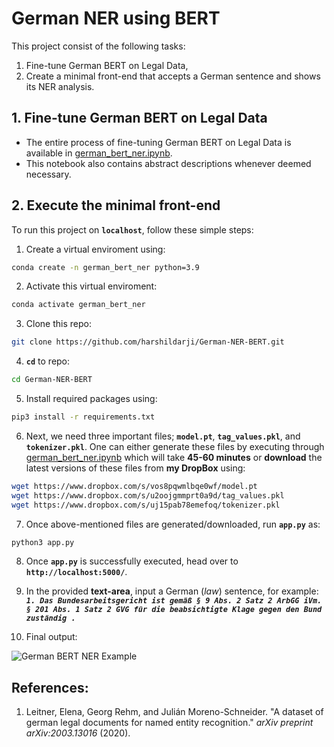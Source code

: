 # German NER using BERT

This project consist of the following tasks:
1. Fine-tune German BERT on Legal Data,
2. Create a minimal front-end that accepts a German sentence and shows its NER analysis.

## 1. Fine-tune German BERT on Legal Data

- The entire process of fine-tuning German BERT on Legal Data is available in [german_bert_ner.ipynb](https://github.com/harshildarji/German-NER-BERT/blob/main/german_bert_ner.ipynb).
- This notebook also contains abstract descriptions whenever deemed necessary.

## 2. Execute the minimal front-end

To run this project on **`localhost`**, follow these simple steps:

1. Create a virtual enviroment using:
```bash
conda create -n german_bert_ner python=3.9
```

2. Activate this virtual enviroment:
```bash
conda activate german_bert_ner
```

3. Clone this repo:
```bash
git clone https://github.com/harshildarji/German-NER-BERT.git
```

4. **`cd`** to repo:
```bash
cd German-NER-BERT
```

5. Install required packages using:
```bash
pip3 install -r requirements.txt
```

6. Next, we need three important files; **`model.pt`**, **`tag_values.pkl`**, and **`tokenizer.pkl`**. One can either generate these files by executing through [german_bert_ner.ipynb](https://github.com/harshildarji/German-NER-BERT/blob/main/german_bert_ner.ipynb) which will take **45-60 minutes** or **download** the latest versions of these files from **my DropBox** using:
```bash
wget https://www.dropbox.com/s/vos8pqwmlbqe0wf/model.pt
wget https://www.dropbox.com/s/u2oojgmmprt0a9d/tag_values.pkl
wget https://www.dropbox.com/s/uj15pab78emefoq/tokenizer.pkl
```

7. Once above-mentioned files are generated/downloaded, run **`app.py`** as:
```bash
python3 app.py
```

8. Once **`app.py`** is successfully executed, head over to **`http://localhost:5000/`**.

9. In the provided **text-area**, input a German (*law*) sentence, for example: ***`1. Das Bundesarbeitsgericht ist gemäß § 9 Abs. 2 Satz 2 ArbGG iVm. § 201 Abs. 1 Satz 2 GVG für die beabsichtigte Klage gegen den Bund zuständig .`***

10. Final output:

![German BERT NER Example](https://i.imgur.com/0JzbBci.gif)

## References:

1. Leitner, Elena, Georg Rehm, and Julián Moreno-Schneider. "A dataset of german legal documents for named entity recognition." _arXiv preprint arXiv:2003.13016_ (2020).
